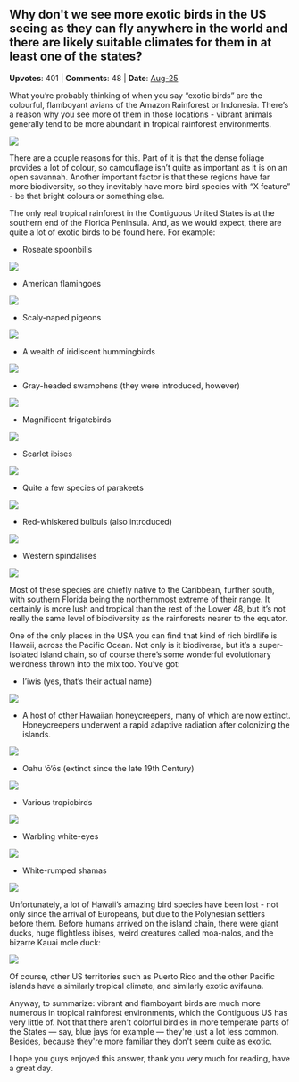 ## Why don't we see more exotic birds in the US seeing as they can fly anywhere in the world and there are likely suitable climates for them in at least one of the states?
    
**Upvotes**: 401 | **Comments**: 48 | **Date**: [Aug-25](https://www.quora.com/Why-don-t-we-see-more-exotic-birds-in-the-US-seeing-as-they-can-fly-anywhere-in-the-world-and-there-are-likely-suitable-climates-for-them-in-at-least-one-of-the-states/answer/Gary-Meaney)

What you’re probably thinking of when you say “exotic birds” are the colourful, flamboyant avians of the Amazon Rainforest or Indonesia. There’s a reason why you see more of them in those locations - vibrant animals generally tend to be more abundant in tropical rainforest environments.

![](https://qph.fs.quoracdn.net/main-qimg-ea56f32ec638b5d50130d1bc157936ba-lq)

There are a couple reasons for this. Part of it is that the dense foliage provides a lot of colour, so camouflage isn’t quite as important as it is on an open savannah. Another important factor is that these regions have far more biodiversity, so they inevitably have more bird species with “X feature” - be that bright colours or something else.

The only real tropical rainforest in the Contiguous United States is at the southern end of the Florida Peninsula. And, as we would expect, there are quite a lot of exotic birds to be found here. For example:

*   Roseate spoonbills

![](https://qph.fs.quoracdn.net/main-qimg-063f4564b4161fa274c3249f6521e129-lq)

*   American flamingoes

![](https://qph.fs.quoracdn.net/main-qimg-20ea72a45a1df62e9e4286cabc78d920-lq)

*   Scaly-naped pigeons

![](https://qph.fs.quoracdn.net/main-qimg-73f8890942b01e848add17a9fc01c0b9-lq)

*   A wealth of iridiscent hummingbirds

![](https://qph.fs.quoracdn.net/main-qimg-43ab2c01e7e46091ab37af3262d17cee-lq)

*   Gray-headed swamphens (they were introduced, however)

![](https://qph.fs.quoracdn.net/main-qimg-733b25db6b78ed2fee078571027799c9-lq)

*   Magnificent frigatebirds

![](https://qph.fs.quoracdn.net/main-qimg-34b18af81d806fc8ec5c5a5ca9f98655-lq)

*   Scarlet ibises

![](https://qph.fs.quoracdn.net/main-qimg-39dd14ebdafe56fb0e6ccb7d78be5143-lq)

*   Quite a few species of parakeets

![](https://qph.fs.quoracdn.net/main-qimg-cf1a0a9b038c4e278873fa2640c25208-lq)

*   Red-whiskered bulbuls (also introduced)

![](https://qph.fs.quoracdn.net/main-qimg-727435a8cc0807b0a4514e4e3657198c-lq)

*   Western spindalises

![](https://qph.fs.quoracdn.net/main-qimg-267ff2935a0d6fcb2411fd682f8d9da4-lq)

Most of these species are chiefly native to the Caribbean, further south, with southern Florida being the northernmost extreme of their range. It certainly is more lush and tropical than the rest of the Lower 48, but it’s not really the same level of biodiversity as the rainforests nearer to the equator.

One of the only places in the USA you can find that kind of rich birdlife is Hawaii, across the Pacific Ocean. Not only is it biodiverse, but it’s a super-isolated island chain, so of course there’s some wonderful evolutionary weirdness thrown into the mix too. You’ve got:

*   I’iwis (yes, that’s their actual name)

![](https://qph.fs.quoracdn.net/main-qimg-7fc6055352bedaf27fcf0eb220636c77-lq)

*   A host of other Hawaiian honeycreepers, many of which are now extinct. Honeycreepers underwent a rapid adaptive radiation after colonizing the islands.

![](https://qph.fs.quoracdn.net/main-qimg-b7033689e8cd53bbd2f39d32a1756276-lq)

*   Oahu ‘ō‘ōs (extinct since the late 19th Century)

![](https://qph.fs.quoracdn.net/main-qimg-fbc3cbbaee8311580c6ca35c25f77465-lq)

*   Various tropicbirds

![](https://qph.fs.quoracdn.net/main-qimg-e4452a46da60c0fbc6d92c384c64998a-lq)

*   Warbling white-eyes

![](https://qph.fs.quoracdn.net/main-qimg-07cb9c42219e91e02fbdb0cdc3eb8e67-pjlq)

*   White-rumped shamas

![](https://qph.fs.quoracdn.net/main-qimg-74a748c9de908984f9da96f569752d2b-lq)

Unfortunately, a lot of Hawaii’s amazing bird species have been lost - not only since the arrival of Europeans, but due to the Polynesian settlers before them. Before humans arrived on the island chain, there were giant ducks, huge flightless ibises, weird creatures called moa-nalos, and the bizarre Kauai mole duck:

![](https://qph.fs.quoracdn.net/main-qimg-c9c443f528ca0fca12ef5d316b5dae78-lq)

Of course, other US territories such as Puerto Rico and the other Pacific islands have a similarly tropical climate, and similarly exotic avifauna.

Anyway, to summarize: vibrant and flamboyant birds are much more numerous in tropical rainforest environments, which the Contiguous US has very little of. Not that there aren't colorful birdies in more temperate parts of the States — say, blue jays for example — they're just a lot less common. Besides, because they're more familiar they don't seem quite as exotic.

I hope you guys enjoyed this answer, thank you very much for reading, have a great day.

